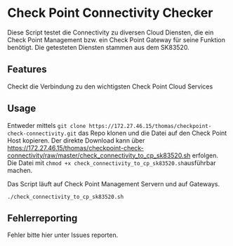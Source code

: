 # Check Point Connectivity Checker
Diese Script testet die Connectivity zu diversen Cloud Diensten, die ein Check Point Management bzw. ein Check Point Gateway für seine Funktion benötigt. Die getesteten Diensten stammen aus dem SK83520.

## Features

Checkt die Verbindung zu den wichtigsten Check Point Cloud Services

## Usage

Entweder mittels `git clone https://172.27.46.15/thomas/checkpoint-check-connectivity.git` das Repo klonen und die Datei auf den Check Point Host kopieren. Der direkte Download kann über https://172.27.46.15/thomas/checkpoint-check-connectivity/raw/master/check_connectivity_to_cp_sk83520.sh erfolgen. Die Datei mit `chmod +x check_connectivity_to_cp_sk83520.sh`ausführbar machen.

Das Script läuft auf Check Point Management Servern und auf Gateways.

```
./check_connectivity_to_cp_sk83520.sh
```

## Fehlerreporting

Fehler bitte hier unter Issues reporten.